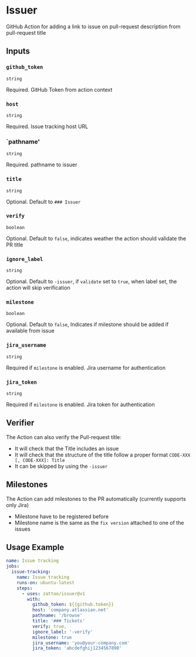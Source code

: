 # Issuer

GitHub Action for adding a link to issue on pull-request description from pull-request title

## Inputs

### `github_token`

`string`

Required. GitHub Token from action context

### `host`

`string`

Required. Issue tracking host URL

### `pathname'

`string`

Required. pathname to issuer

### `title`

`string`

Optional. Default to `### Issuer`

### `verify`

`boolean`

Optional. Default to `false`, indicates weather the action should validate the PR title

### `ignore_label`

`string`

Optional. Default to `-issuer`, if `validate` set to `true`, when label set, the action will skip verification

### `milestone`

`boolean`

Optional. Default to `false`, Indicates if milestone should be added if available from issue

### `jira_username`

`string`

Required if `milestone` is enabled. Jira username for authentication

### `jira_token`

`string`

Required if `milestone` is enabled. Jira token for authentication

## Verifier

The Action can also verify the Pull-request title:
- It will check that the Title includes an issue
- It will check that the structure of the title follow a proper format `CODE-XXX [, CODE-XXX]: Title`
- It can be skipped by using the `-issuer`

## Milestones

The Action can add milestones to the PR automatically (currently supports only Jira)
- Milestone have to be registered before
- Milestone name is the same as the `fix version` attached to one of the issues

## Usage Example

````yaml
name: Issue tracking
jobs:
  issue-tracking:
    name: Issue tracking
    runs-on: ubuntu-latest
    steps:
      - uses: zattoo/issuer@v1
        with:
          github_token: ${{github.token}}
          host: 'company.atlassian.net'
          pathname: '/browse'
          title: '### Tickets'
          verify: true,
          ignore_label: '-verify'
          milestone: true
          jira_username: 'you@your-company.com'
          jira_token: 'abcdefghij1234567890'
````
